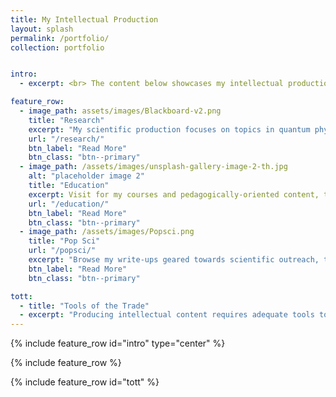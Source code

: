 ```yaml
---
title: My Intellectual Production
layout: splash
permalink: /portfolio/
collection: portfolio


intro: 
  - excerpt: <br> The content below showcases my intellectual production, for which I acknowledge the guiding support of my network of collaborators and mentors.

feature_row:
  - image_path: assets/images/Blackboard-v2.png
    title: "Research"
    excerpt: "My scientific production focuses on topics in quantum physics that I approach via quantum-field theoretical and algebraic methods."
    url: "/research/"
    btn_label: "Read More"
    btn_class: "btn--primary"
  - image_path: /assets/images/unsplash-gallery-image-2-th.jpg
    alt: "placeholder image 2"
    title: "Education"
    excerpt: Visit for my courses and pedagogically-oriented content, today focused on quantum computing and influenced by best-practices from <a href="https://cwsei.ubc.ca/">CWSEI</a>.
    url: "/education/"
    btn_label: "Read More"
    btn_class: "btn--primary"
  - image_path: /assets/images/Popsci.png
    title: "Pop Sci"
    url: "/popsci/"
    excerpt: "Browse my write-ups geared towards scientific outreach, tech-oriented executive education, and marketing of quantum computing products."
    btn_label: "Read More"
    btn_class: "btn--primary"

tott:
  - title: "Tools of the Trade"
  - excerpt: "Producing intellectual content requires adequate tools to enhance workflow. Find here some tips and packages I find useful for myself. (software I like for workflow, Bloqade, mma (including group theory packages), Illustrator + lectures UCLA dude, etc)"
---
```


{% include feature_row id="intro" type="center" %}

{% include feature_row %}

{% include feature_row id="tott" %}